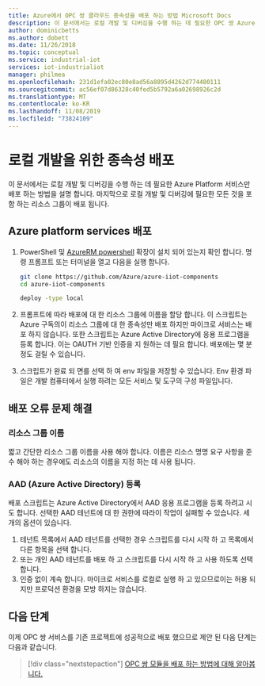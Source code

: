 ```yaml
---
title: Azure에서 OPC 쌍 클라우드 종속성을 배포 하는 방법 Microsoft Docs
description: 이 문서에서는 로컬 개발 및 디버깅을 수행 하는 데 필요한 OPC 쌍 Azure 종속성을 배포 하는 방법을 설명 합니다.
author: dominicbetts
ms.author: dobett
ms.date: 11/26/2018
ms.topic: conceptual
ms.service: industrial-iot
services: iot-industrialiot
manager: philmea
ms.openlocfilehash: 231d1efa02ec80e8ad56a8895d4262d774480111
ms.sourcegitcommit: ac56ef07d86328c40fed5b5792a6a02698926c2d
ms.translationtype: MT
ms.contentlocale: ko-KR
ms.lasthandoff: 11/08/2019
ms.locfileid: "73824109"
---
```

# <a name="deploying-dependencies-for-local-development"></a>로컬 개발을 위한 종속성 배포

이 문서에서는 로컬 개발 및 디버깅을 수행 하는 데 필요한 Azure Platform 서비스만 배포 하는 방법을 설명 합니다.   마지막으로 로컬 개발 및 디버깅에 필요한 모든 것을 포함 하는 리소스 그룹이 배포 됩니다.

## <a name="deploy-azure-platform-services"></a>Azure platform services 배포

1. PowerShell 및 [AzureRM powershell](https://docs.microsoft.com/powershell/azure/azurerm/install-azurerm-ps) 확장이 설치 되어 있는지 확인 합니다.  명령 프롬프트 또는 터미널을 열고 다음을 실행 합니다.

   ```bash
   git clone https://github.com/Azure/azure-iiot-components
   cd azure-iiot-components
   ```

   ```bash
   deploy -type local
   ```

2. 프롬프트에 따라 배포에 대 한 리소스 그룹에 이름을 할당 합니다.  이 스크립트는 Azure 구독의이 리소스 그룹에 대 한 종속성만 배포 하지만 마이크로 서비스는 배포 하지 않습니다.  또한 스크립트는 Azure Active Directory에 응용 프로그램을 등록 합니다.  이는 OAUTH 기반 인증을 지 원하는 데 필요 합니다.  배포에는 몇 분 정도 걸릴 수 있습니다.

3. 스크립트가 완료 되 면를 선택 하 여 env 파일을 저장할 수 있습니다.  Env 환경 파일은 개발 컴퓨터에서 실행 하려는 모든 서비스 및 도구의 구성 파일입니다.  

## <a name="troubleshooting-deployment-failures"></a>배포 오류 문제 해결

### <a name="resource-group-name"></a>리소스 그룹 이름

짧고 간단한 리소스 그룹 이름을 사용 해야 합니다.  이름은 리소스 명명 요구 사항을 준수 해야 하는 경우에도 리소스의 이름을 지정 하는 데 사용 됩니다.  

### <a name="azure-active-directory-aad-registration"></a>AAD (Azure Active Directory) 등록

배포 스크립트는 Azure Active Directory에서 AAD 응용 프로그램을 등록 하려고 시도 합니다.  선택한 AAD 테넌트에 대 한 권한에 따라이 작업이 실패할 수 있습니다.   세 개의 옵션이 있습니다.

1. 테넌트 목록에서 AAD 테넌트를 선택한 경우 스크립트를 다시 시작 하 고 목록에서 다른 항목을 선택 합니다.
2. 또는 개인 AAD 테넌트를 배포 하 고 스크립트를 다시 시작 하 고 사용 하도록 선택 합니다.
3. 인증 없이 계속 합니다.  마이크로 서비스를 로컬로 실행 하 고 있으므로이는 허용 되지만 프로덕션 환경을 모방 하지는 않습니다.  

## <a name="next-steps"></a>다음 단계

이제 OPC 쌍 서비스를 기존 프로젝트에 성공적으로 배포 했으므로 제안 된 다음 단계는 다음과 같습니다.

> [!div class="nextstepaction"]
> [OPC 쌍 모듈을 배포 하는 방법에 대해 알아봅니다.](howto-opc-twin-deploy-modules.md)
